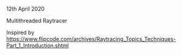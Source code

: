 12th April 2020

Multithreaded Raytracer

Inspired by
https://www.flipcode.com/archives/Raytracing_Topics_Techniques-Part_1_Introduction.shtml


